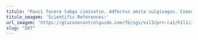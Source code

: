 ```yaml
---
titulo: "Pauci facere tabgo ciminatio. Adfectus amita vulgivagus. Coaegresco ullus degusto."
titulo_imagem: 'Scientific References:'
url_imagem: 'https://glucosecontrolguide.com/fb/sgs/vsl3/prn-ca1/h1l1//images/refs.webp'
slug: "507"
---
```

